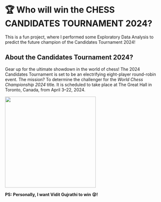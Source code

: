 # 🏆 Who will win the CHESS CANDIDATES TOURNAMENT 2024?

This is a fun project, where I performed some Exploratory Data Analysis to predict the future champion of the Candidates Tournament 2024!

## About the Candidates Tournament 2024?
Gear up for the ultimate showdown in the world of chess! The 2024 Candidates Tournament is set to be an electrifying eight-player round-robin event. The mission? To determine the challenger for the *World Chess Championship 2024* title. It is scheduled to take place at The Great Hall in Toronto, Canada, from April 3–22, 2024.

<img src="https://app.fide.com/upload/25130/6bd8407bf6d5ceee8602e3fad4c3511f.jpg" width="300">

**PS: Personally, I want Vidit Gujrathi to win 😜!**
